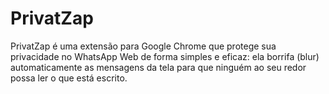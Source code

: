 # PrivatZap
PrivatZap é uma extensão para Google Chrome que protege sua privacidade no WhatsApp Web de forma simples e eficaz: ela borrifa (blur) automaticamente as mensagens da tela para que ninguém ao seu redor possa ler o que está escrito.
